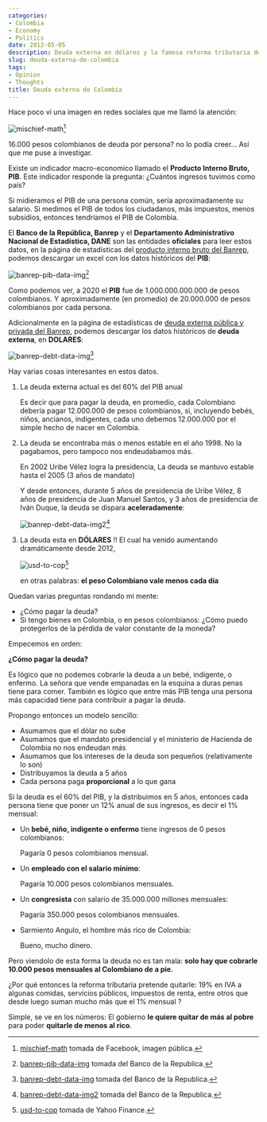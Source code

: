 ```yaml
---
categories:
- Colombia
- Economy
- Politics
date: 2012-05-05
description: Deuda externa en dólares y la famosa reforma tributaria de 2021
slug: deuda-externa-de-colombia
tags:
- Opinion
- Thoughts
title: Deuda externa de Colombia
---
```


Hace poco vi una imagen en redes sociales que me llamó la atención:

![mischief-math][mischief-math][^1]

16.000 pesos colombianos de deuda por persona?
no lo podía creer...
Así que me puse a investigar.

Existe un indicador macro-economico
llamado el **Producto Interno Bruto, PIB**.
Este indicador responde la pregunta:
¿Cuántos ingresos tuvimos como país?

Si midieramos el PIB de una persona común,
sería aproximadamente su salario.
Si medimos el PIB de todos los ciudadanos, más impuestos, menos subsidios,
entonces tendríamos el PIB de Colombia.

El **Banco de la República, Banrep**
y el **Departamento Administrativo Nacional de Estadística, DANE**
son las entidades **oficiales** para leer estos datos,
en la página de estadísticas
del [producto interno bruto del Banrep][banrep-pib-data],
podemos descargar un excel con los datos históricos del **PIB**:

![banrep-pib-data-img][banrep-pib-data-img][^2]

Como podemos ver,
a 2020 el **PIB** fue de 1.000.000.000.000
de pesos colombianos.
Y aproximadamente
(en promedio)
de 20.000.000 de pesos colombianos por cada persona.

Adicionalmente en la página de estadísticas
de [deuda externa pública y privada del Banrep][banrep-debt-data],
podemos descargar los datos históricos de **deuda externa**,
en **DOLARES**:

![banrep-debt-data-img][banrep-debt-data-img][^3]

Hay varias cosas interesantes en estos datos.

1. La deuda externa actual es del 60% del PIB anual

    Es decir que para pagar la deuda,
    en promedio,
    cada Colombiano debería pagar 12.000.000 de pesos colombianos,
    si, incluyendo bebés, niños, ancianos, indigentes,
    cada uno debemos 12.000.000 por el simple hecho de nacer en Colombia.

1. La deuda se encontraba más o menos estable en el año 1998.
    No la pagabamos, pero tampoco nos endeudabamos más.

    En 2002 Uribe Vélez logra la presidencia,
    La deuda se mantuvo estable hasta el 2005 (3 años de mandato)

    Y desde entonces,
    durante 5 años de presidencia de Uribe Vélez,
    8 años de presidencia de Juan Manuel Santos,
    y 3 años de presidencia de Iván Duque,
    la deuda se dispara **aceleradamente**:

    ![banrep-debt-data-img2][banrep-debt-data-img2][^4]

1. La deuda esta en **DÓLARES** !!
    El cual ha venido aumentando dramáticamente desde 2012,

   ![usd-to-cop][usd-to-cop][^5]

    en otras palabras: **el peso Colombiano vale menos cada día**

Quedan varias preguntas rondando mi mente:

- ¿Cómo pagar la deuda?
- Si tengo bienes en Colombia, o en pesos colombianos:
    ¿Cómo puedo protegerlos de la pérdida de valor constante de la moneda?

Empecemos en orden:

**¿Cómo pagar la deuda?**

Es lógico que no podemos cobrarle la deuda a un bebé, indigente, o enfermo.
La señora que vende empanadas en la esquina
a duras penas tiene para comer.
También es lógico
que entre más PIB tenga una persona
más capacidad tiene para contribuir a pagar la deuda.

Propongo entonces un modelo sencillo:

- Asumamos que el dólar no sube
- Asumamos que el mandato presidencial
    y el ministerio de Hacienda de Colombia
    no nos endeudan más
- Asumamos que los intereses de la deuda son pequeños (relativamente lo son)
- Distribuyamos la deuda a 5 años
- Cada persona paga **proporcional** a lo que gana

Si la deuda es el 60% del PIB,
y la distribuimos en 5 años,
entonces cada persona tiene que poner un 12% anual de sus ingresos,
es decir el 1% mensual:

- Un **bebé, niño, indigente o enfermo** tiene ingresos de 0 pesos colombianos:

    Pagaría 0 pesos colombianos mensual.

- Un **empleado con el salario mínimo**:

    Pagaría 10.000 pesos colombianos mensuales.

- Un **congresista** con salario de 35.000.000 millones mensuales:

    Pagaría 350.000 pesos colombianos mensuales.

- Sarmiento Angulo, el hombre más rico de Colombia:

    Bueno, mucho dinero.

Pero viendolo de esta forma la deuda no es tan mala:
**solo hay que cobrarle 10.000 pesos mensuales al Colombiano de a pie.**

¿Por qué entonces la reforma tributaria pretende quitarle:
19% en IVA a algunas comidas,
servicios públicos,
impuestos de renta,
entre otros que desde luego suman mucho  más que el 1% mensual ?

Simple, se ve en los números:
El gobierno **le quiere quitar de más al pobre**
para poder **quitarle de menos al rico**.

[^1]: [mischief-math][mischief-math]
        tomada de Facebook, imagen pública.
[^2]: [banrep-pib-data-img][banrep-pib-data-img]
        tomada del Banco de la Republica.
[^3]: [banrep-debt-data-img][banrep-debt-data-img]
        tomada del Banco de la Republica.
[^4]: [banrep-debt-data-img2][banrep-debt-data-img2]
        tomada del Banco de la Republica.
[^5]: [usd-to-cop][usd-to-cop]
        tomada de Yahoo Finance.

[banrep-debt-data-img]: images/banrep-debt-data.png
[banrep-debt-data-img2]: images/banrep-debt-data-img2.png
[banrep-pib-data-img]: images/banrep-pib-data.png
[mischief-math]: images/mischief-math.jpg
[usd-to-cop]: images/usd-to-cop.png

[banrep-debt-data]: https://www.banrep.gov.co/es/estadisticas/deuda-externa-publica-y-privada-dolares
[banrep-pib-data]: https://www.banrep.gov.co/es/estadisticas/producto-interno-bruto-pib

